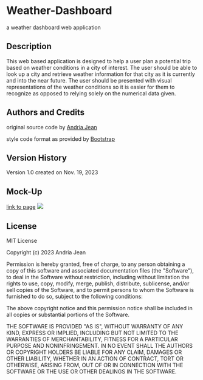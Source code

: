 # Weather-Dashboard
a weather dashboard web application

## Description
This web based application is designed to help a user plan a potential trip based on weather conditions in a city of interest. The user should be able to look up a city and retrieve weather information for that city as it is currently and into the near future. The user should be presented with visual representations of the weather conditions so it is easier for them to recognize as opposed to relying solely on the numerical data given.

## Authors and Credits
original source code by <a href="">Andria Jean</a>

style code format as provided by <a href="https://getbootstrap.com/">Bootstrap</a>


## Version History
Version 1.0 created on Nov. 19, 2023


## Mock-Up
<a href="#">link to page</a>
<img src="#">

## License
MIT License

Copyright (c) 2023 Andria Jean

Permission is hereby granted, free of charge, to any person obtaining a copy
of this software and associated documentation files (the "Software"), to deal
in the Software without restriction, including without limitation the rights
to use, copy, modify, merge, publish, distribute, sublicense, and/or sell
copies of the Software, and to permit persons to whom the Software is
furnished to do so, subject to the following conditions:

The above copyright notice and this permission notice shall be included in all
copies or substantial portions of the Software.

THE SOFTWARE IS PROVIDED "AS IS", WITHOUT WARRANTY OF ANY KIND, EXPRESS OR
IMPLIED, INCLUDING BUT NOT LIMITED TO THE WARRANTIES OF MERCHANTABILITY,
FITNESS FOR A PARTICULAR PURPOSE AND NONINFRINGEMENT. IN NO EVENT SHALL THE
AUTHORS OR COPYRIGHT HOLDERS BE LIABLE FOR ANY CLAIM, DAMAGES OR OTHER
LIABILITY, WHETHER IN AN ACTION OF CONTRACT, TORT OR OTHERWISE, ARISING FROM,
OUT OF OR IN CONNECTION WITH THE SOFTWARE OR THE USE OR OTHER DEALINGS IN THE
SOFTWARE.
